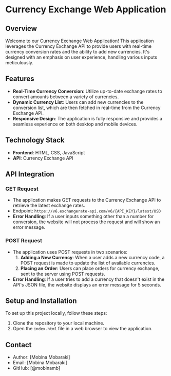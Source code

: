# Currency Exchange Web Application

## Overview

Welcome to our Currency Exchange Web Application! This application leverages the Currency Exchange API to provide users with real-time currency conversion rates and the ability to add new currencies. It's designed with an emphasis on user experience, handling various inputs meticulously.

## Features

- **Real-Time Currency Conversion**: Utilize up-to-date exchange rates to convert amounts between a variety of currencies.
- **Dynamic Currency List**: Users can add new currencies to the conversion list, which are then fetched in real-time from the Currency Exchange API.
- **Responsive Design**: The application is fully responsive and provides a seamless experience on both desktop and mobile devices.

## Technology Stack

- **Frontend**: HTML, CSS, JavaScript
- **API**: Currency Exchange API

## API Integration

### GET Request

- The application makes GET requests to the Currency Exchange API to retrieve the latest exchange rates.
- Endpoint: `https://v6.exchangerate-api.com/v6/{API_KEY}/latest/USD`
- **Error Handling**: If a user inputs something other than a number for conversion, the website will not process the request and will show an error message.

### POST Request

- The application uses POST requests in two scenarios:
  1. **Adding a New Currency**: When a user adds a new currency code, a POST request is made to update the list of available currencies.
  2. **Placing an Order**: Users can place orders for currency exchange, sent to the server using POST requests.
- **Error Handling**: If a user tries to add a currency that doesn't exist in the API's JSON file, the website displays an error message for 5 seconds.

## Setup and Installation

To set up this project locally, follow these steps:

1. Clone the repository to your local machine.
2. Open the `index.html` file in a web browser to view the application.

## Contact

- Author: [Mobina Mobaraki]
- Email: [Mobina Mobaraki]
- GitHub: [@mobinamb]
